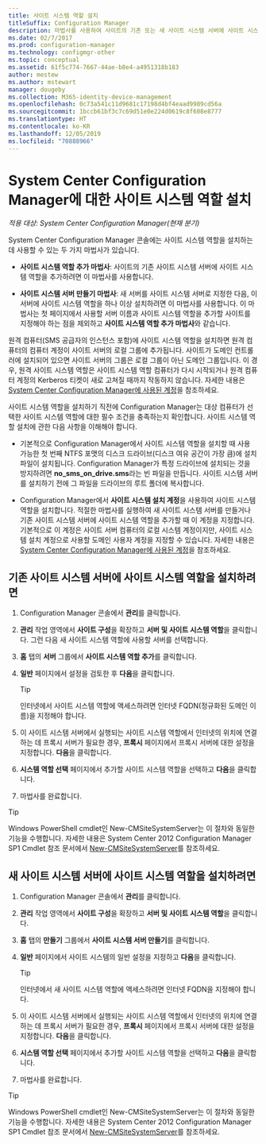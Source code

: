 ```yaml
---
title: 사이트 시스템 역할 설치
titleSuffix: Configuration Manager
description: 마법사를 사용하여 사이트의 기존 또는 새 사이트 시스템 서버에 사이트 시스템 역할을 추가할 수 있습니다.
ms.date: 02/7/2017
ms.prod: configuration-manager
ms.technology: configmgr-other
ms.topic: conceptual
ms.assetid: 61f5c774-7667-44ae-b8e4-a4951318b183
author: mestew
ms.author: mstewart
manager: dougeby
ms.collection: M365-identity-device-management
ms.openlocfilehash: 0c73a541c11d9681c17198d4bf4eaad9989cd56a
ms.sourcegitcommit: 1bccb61bf3c7c69d51e0e224d0619c8f608e8777
ms.translationtype: HT
ms.contentlocale: ko-KR
ms.lasthandoff: 12/05/2019
ms.locfileid: "70888966"
---
```

# <a name="install-site-system-roles-for-system-center-configuration-manager"></a>System Center Configuration Manager에 대한 사이트 시스템 역할 설치

*적용 대상: System Center Configuration Manager(현재 분기)*

System Center Configuration Manager 콘솔에는 사이트 시스템 역할을 설치하는 데 사용할 수 있는 두 가지 마법사가 있습니다.  

-   **사이트 시스템 역할 추가 마법사**: 사이트의 기존 사이트 시스템 서버에 사이트 시스템 역할을 추가하려면 이 마법사를 사용합니다.  

-   **사이트 시스템 서버 만들기 마법사**: 새 서버를 사이트 시스템 서버로 지정한 다음, 이 서버에 사이트 시스템 역할을 하나 이상 설치하려면 이 마법사를 사용합니다. 이 마법사는 첫 페이지에서 사용할 서버 이름과 사이트 시스템 역할을 추가할 사이트를 지정해야 하는 점을 제외하고 **사이트 시스템 역할 추가 마법사**와 같습니다.  

원격 컴퓨터(SMS 공급자의 인스턴스 포함)에 사이트 시스템 역할을 설치하면 원격 컴퓨터의 컴퓨터 계정이 사이트 서버의 로컬 그룹에 추가됩니다. 사이트가 도메인 컨트롤러에 설치되어 있으면 사이트 서버의 그룹은 로컬 그룹이 아닌 도메인 그룹입니다. 이 경우, 원격 사이트 시스템 역할은 사이트 시스템 역할 컴퓨터가 다시 시작되거나 원격 컴퓨터 계정의 Kerberos 티켓이 새로 고쳐질 때까지 작동하지 않습니다. 자세한 내용은 [System Center Configuration Manager에 사용된 계정](../../../../core/plan-design/hierarchy/accounts.md)을 참조하세요.  

사이트 시스템 역할을 설치하기 직전에 Configuration Manager는 대상 컴퓨터가 선택한 사이트 시스템 역할에 대한 필수 조건을 충족하는지 확인합니다. 사이트 시스템 역할 설치에 관한 다음 사항을 이해해야 합니다.  

-   기본적으로 Configuration Manager에서 사이트 시스템 역할을 설치할 때 사용 가능한 첫 번째 NTFS 포맷의 디스크 드라이브(디스크 여유 공간이 가장 큼)에 설치 파일이 설치됩니다. Configuration Manager가 특정 드라이브에 설치되는 것을 방지하려면 **no_sms_on_drive.sms**라는 빈 파일을 만듭니다. 사이트 시스템 서버를 설치하기 전에 그 파일을 드라이브의 루트 폴더에 복사합니다.  

-   Configuration Manager에서 **사이트 시스템 설치 계정**을 사용하여 사이트 시스템 역할을 설치합니다. 적절한 마법사를 실행하여 새 사이트 시스템 서버를 만들거나 기존 사이트 시스템 서버에 사이트 시스템 역할을 추가할 때 이 계정을 지정합니다. 기본적으로 이 계정은 사이트 서버 컴퓨터의 로컬 시스템 계정이지만, 사이트 시스템 설치 계정으로 사용할 도메인 사용자 계정을 지정할 수 있습니다. 자세한 내용은 [System Center Configuration Manager에 사용된 계정](../../../../core/plan-design/hierarchy/accounts.md)을 참조하세요.  

##  <a name="bkmk_Install"></a> 기존 사이트 시스템 서버에 사이트 시스템 역할을 설치하려면  

1.  Configuration Manager 콘솔에서 **관리**를 클릭합니다.  

2.  **관리** 작업 영역에서 **사이트 구성**을 확장하고 **서버 및 사이트 시스템 역할**을 클릭합니다. 그런 다음 새 사이트 시스템 역할에 사용할 서버를 선택합니다.  

3.  **홈** 탭의 **서버** 그룹에서 **사이트 시스템 역할 추가**를 클릭합니다.  

4.  **일반** 페이지에서 설정을 검토한 후 **다음**을 클릭합니다.  

    > [!TIP]  
    >  인터넷에서 사이트 시스템 역할에 액세스하려면 인터넷 FQDN(정규화된 도메인 이름)을 지정해야 합니다.  

5.  이 사이트 시스템 서버에서 실행되는 사이트 시스템 역할에서 인터넷의 위치에 연결하는 데 프록시 서버가 필요한 경우, **프록시** 페이지에서 프록시 서버에 대한 설정을 지정합니다. **다음**을 클릭합니다.  

6.  **시스템 역할 선택** 페이지에서 추가할 사이트 시스템 역할을 선택하고 **다음**을 클릭합니다.  

7.  마법사를 완료합니다.  

> [!TIP]  
>  Windows PowerShell cmdlet인 New-CMSiteSystemServer는 이 절차와 동일한 기능을 수행합니다. 자세한 내용은 System Center 2012 Configuration Manager SP1 Cmdlet 참조 문서에서 [New-CMSiteSystemServer](https://go.microsoft.com/fwlink/p/?LinkID=271414)를 참조하세요.  

## <a name="to-install-site-system-roles-on-a-new-site-system-server"></a>새 사이트 시스템 서버에 사이트 시스템 역할을 설치하려면  

1.  Configuration Manager 콘솔에서 **관리**를 클릭합니다.  

2.  **관리** 작업 영역에서 **사이트 구성**을 확장하고 **서버 및 사이트 시스템 역할**을 클릭합니다.  

3.  **홈** 탭의 **만들기** 그룹에서 **사이트 시스템 서버 만들기**를 클릭합니다.  

4.  **일반** 페이지에서 사이트 시스템의 일반 설정을 지정하고 **다음**을 클릭합니다.  

    > [!TIP]  
    >  인터넷에서 새 사이트 시스템 역할에 액세스하려면 인터넷 FQDN을 지정해야 합니다.  

5.  이 사이트 시스템 서버에서 실행되는 사이트 시스템 역할에서 인터넷의 위치에 연결하는 데 프록시 서버가 필요한 경우, **프록시** 페이지에서 프록시 서버에 대한 설정을 지정합니다. **다음**을 클릭합니다.  

6.  **시스템 역할 선택** 페이지에서 추가할 사이트 시스템 역할을 선택하고 **다음**을 클릭합니다.  

7.  마법사를 완료합니다.  

> [!TIP]  
>  Windows PowerShell cmdlet인 New-CMSiteSystemServer는 이 절차와 동일한 기능을 수행합니다. 자세한 내용은 System Center 2012 Configuration Manager SP1 Cmdlet 참조 문서에서 [New-CMSiteSystemServer](https://go.microsoft.com/fwlink/p/?LinkID=271414)를 참조하세요.  
